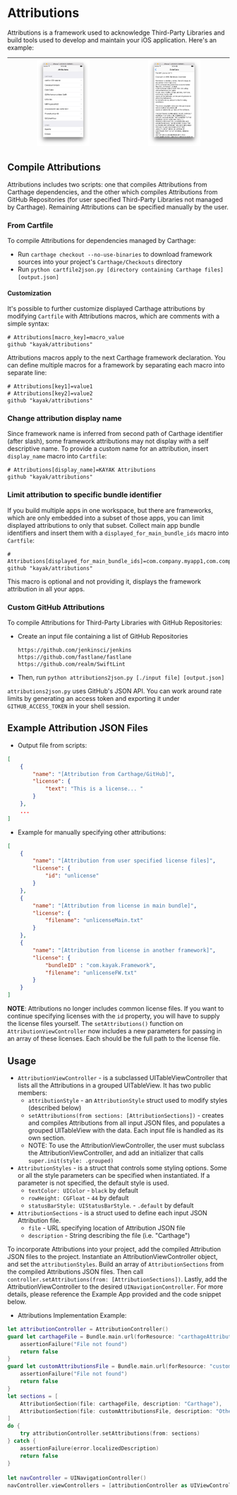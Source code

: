 # Attributions

Attributions is a framework used to acknowledge Third-Party Libraries and build tools used to develop and maintain your iOS application. Here's an example:

| <img src="https://github.com/kayak/attributions/blob/master/Screenshots/AttributionsListView.png" style="width: 50%; height: 50%"> | <img src="https://github.com/kayak/attributions/blob/master/Screenshots/AttributionsLicenseView.png" style="width: 50%; height: 50%"> |
:---:|:---:


## Compile Attributions

Attributions includes two scripts: one that compiles Attributions from Carthage dependencies, and the other which compiles Attributions from GitHub Repositories (for user specified Third-Party Libraries not managed by Carthage). Remaining Attributions can be specified manually by the user.

### From Cartfile

To compile Attributions for dependencies managed by Carthage:

* Run `carthage checkout --no-use-binaries` to download framework sources into your project's `Carthage/Checkouts` directory
* Run `python cartfile2json.py [directory containing Carthage files] [output.json]`

#### Customization

It's possible to further customize displayed Carthage attributions by modifying `Cartfile` with Attributions macros, which are comments with a simple syntax:

``` text
# Attributions[macro_key]=macro_value
github "kayak/attributions"
```

Attributions macros apply to the next Carthage framework declaration. You can define multiple macros for a framework by separating each macro into separate line:

``` text
# Attributions[key1]=value1
# Attributions[key2]=value2
github "kayak/attributions"
```

### Change attribution display name

Since framework name is inferred from second path of Carthage identifier (after slash), some framework attributions may not display with a self descriptive name. To provide a custom name for an attribution, insert `display_name` macro into `Cartfile`:

``` text
# Attributions[display_name]=KAYAK Attributions
github "kayak/attributions"
```

### Limit attribution to specific bundle identifier

If you build multiple apps in one workspace, but there are frameworks, which are only embedded into a subset of those apps, you can limit displayed attributions to only that subset. Collect main app bundle identifiers and insert them with a `displayed_for_main_bundle_ids` macro into `Cartfile`:

``` text
# Attributions[displayed_for_main_bundle_ids]=com.company.myapp1,com.company.mayapp2
github "kayak/attributions"
```

This macro is optional and not providing it, displays the framework attribution in all your apps.

### Custom GitHub Attributions

To compile Attributions for Third-Party Libraries with GitHub Repositories:

* Create an input file containing a list of GitHub Repositories
    ``` text
    https://github.com/jenkinsci/jenkins
    https://github.com/fastlane/fastlane
    https://github.com/realm/SwiftLint
    ```
* Then, run `python attributions2json.py [./input file] [output.json]`

`attributions2json.py` uses GitHub's JSON API. You can work around rate limits by generating an access token and exporting it under `GITHUB_ACCESS_TOKEN` in your shell session.

## Example Attribution JSON Files

* Output file from scripts:

``` json
[
    {
        "name": "[Attribution from Carthage/GitHub]",
        "license": {
            "text": "This is a license... "
        }
    },
    ...
]
```

* Example for manually specifying other attributions:

``` json
[
    {
        "name": "[Attribution from user specified license files]",
        "license": {
            "id": "unlicense"
        }
    },
    {
        "name": "[Attribution from license in main bundle]",
        "license": {
            "filename": "unlicenseMain.txt"
        }
    },
    {
        "name": "[Attribution from license in another framework]",
        "license": {
            "bundleID" : "com.kayak.Framework",
            "filename": "unlicenseFW.txt"
        }
    }
]
```

**NOTE**: Attributions no longer includes common license files. If you want to continue specifying licenses with the `id` property, you will have to supply the license files yourself. The `setAttributions()` function on `AttributionViewController` now includes a new parameters for passing in an array of these licenses. Each should be the full path to the license file.

## Usage

* `AttributionViewController` - is a subclassed UITableViewController that lists all the Attributions in a grouped UITableView. It has two public members:
  * `attributionStyle` - an `AttributionStyle` struct used to modify styles (described below)
  * `setAttributions(from sections: [AttributionSections])` - creates and compiles Attributions from all input JSON files, and populates a grouped UITableView with the data. Each input file is handled as its own section.
  * NOTE: To use the AttributionViewController, the user must subclass the AttributionViewController, and add an initializer that calls `super.init(style: .grouped)`
* `AttributionStyles` - is a struct that controls some styling options. Some or all the style parameters  can be specified when instantiated. If a parameter is not specified, the default style is used.
    * `textColor: UIColor` - `black` by default
    * `rowHeight: CGFloat` - `44` by default
    * `statusBarStyle: UIStatusBarStyle`. - `.default` by default
* `AttributionSections` - is a struct used to define each input JSON Attribution file.
  * `file` -  URL specifying location of Attribution JSON file
  * `description` - String describing the file (i.e. "Carthage")

To incorporate Attributions into your project, add the compiled Attribution JSON files to the project. Instantiate an AttributionViewController object, and set the `attributionStyles`. Build an array of `AttributionSections` from the compiled Attributions JSON files. Then call `controller.setAttributions(from: [AttributionSections])`. Lastly, add the AttributionViewController to the desired `UINavigationController`. For more details, please reference the Example App provided and the code snippet below.

* Attributions Implementation Example:

``` swift
let attributionController = AttributionController()
guard let carthageFile = Bundle.main.url(forResource: "carthageAttributions", withExtension: "json") else {
    assertionFailure("File not found")
    return false
}
guard let customAttributionsFile = Bundle.main.url(forResource: "customAttributions", withExtension: "json") else {
    assertionFailure("File not found")
    return false
}
let sections = [
    AttributionSection(file: carthageFile, description: "Carthage"),
    AttributionSection(file: customAttributionsFile, description: "Other")
]
do {
    try attributionController.setAttributions(from: sections)
} catch {
    assertionFailure(error.localizedDescription)
    return false
}

let navController = UINavigationController()
navController.viewControllers = [attributionController as UIViewController]
```
